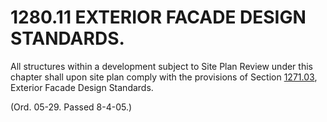 1280.11 EXTERIOR FACADE DESIGN STANDARDS.
=========================================

All structures within a development subject to Site Plan Review under
this chapter shall upon site plan comply with the provisions of Section
[1271.03](528da505.html), Exterior Facade Design Standards.

(Ord. 05-29. Passed 8-4-05.)
